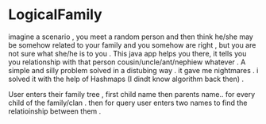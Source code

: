 # LogicalFamily
imagine a scenario , you meet a random person and then think he/she may be somehow related to your family and you somehow are right , but you are not sure what she/he is to you . This java app helps you there, it tells you you relationship with that person cousin/uncle/ant/nephiew whatever .
A simple and silly problem solved in a distubing way . it gave me nightmares . i solved it with the help of Hashmaps (I dindt know algorithm back then) . 

User enters their family tree , first child name then parents name.. for every child of the family/clan . 
then for query user enters two names to find the relatioinship between them . 
